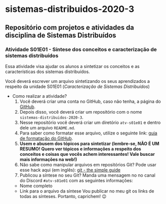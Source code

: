 # sistemas-distribuidos-2020-3

## Repositório com projetos e atividades da disciplina de Sistemas Distribuídos

### Atividade S01E01 - Síntese dos conceitos e caracterização de sistemas distribuídos

Essa atividade visa ajudar os alunos a sintetizar os conceitos e as características dos sistemas distribuídos.

Você deverá escrever um arquivo sintetizando os seus aprendizados a respeito da unidade S01E01 (*Caracterização de Sistemas Distribuídos*)

- Como realizar a atividade?
  1. Você deverá criar uma conta no GitHub, caso não tenha, a página do [GitHub](https://github.com/).
  2. Depois disso, você deverá criar um repositório com o nome `sistemas-distribuidos-2020-3`.
  3. Nesse repositório você deverá criar um diretório `atv-s01e01` e dentro dele um arquivo `README.md`.
  4. Para saber como formatar esse arquivo, utilize o seguinte link: [guia de formatação do GitHub](https://help.github.com/pt/github/writing-on-github/basic-writing-and-formatting-syntax).
  5. **Usem e abusem dos tópicos para sintetizar (lembre-se, NÃO É UM RESUMO! Quero ver tópicos e informações a respeito dos conceitos e coisas que vocês achem interessantes! Vale buscar mais informações na web!)**
  6. Não sabe como manipular arquivos em repositórios Git? Pode usar esse hack aqui (em inglês): [git - the simple guide](https://rogerdudler.github.io/git-guide/)
  7. Publicou a síntese no seu Git? Manda uma mensagem no no canal do Discord `#atv-s01e01` com as seguintes informações:
    - Nome completo
    - Link para o arquivo da síntese
  Vou publicar no meu git os links de todas as sínteses. Portanto, caprichem! 😉
